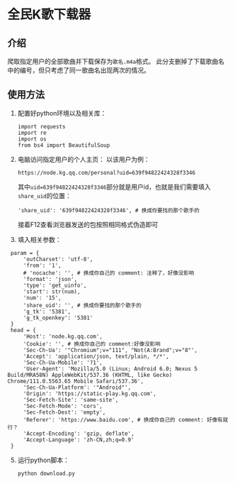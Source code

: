 # 全民K歌下载器

## 介绍

爬取指定用户的全部歌曲并下载保存为`歌名.m4a`格式。
此分支删掉了下载歌曲名中的编号，但只考虑了同一歌曲名出现两次的情况。

## 使用方法

1. 配置好python环境以及相关库：

   ```
   import requests
   import re
   import os
   from bs4 import BeautifulSoup
   ```

2. 电脑访问指定用户的个人主页：
   以该用户为例：

   ```
   https://node.kg.qq.com/personal?uid=639f94822424328f3346
   ```

   其中`uid=639f94822424328f3346`部分就是用户id，也就是我们需要填入`share_uid`的位置：

   ```
   'share_uid': '639f94822424328f3346', # 换成你要找的那个歌手的
   ```

   接着F12查看浏览器发送的包按照相同格式伪造即可

3. 填入相关参数：

```
 param = {
     'outCharset': 'utf-8',
     'from': '1',
     # 'nocache': '', # 换成你自己的 comment: 注释了，好像没影响
     'format': 'json',
     'type': 'get_uinfo',
     'start': str(num),
     'num': '15',
     'share_uid': '', # 换成你要找的那个歌手的
     'g_tk': '5381',
     'g_tk_openkey': '5381'
 }
 head = {
     'Host': 'node.kg.qq.com',
     'Cookie': '', # 换成你自己的 comment:好像没影响
     'Sec-Ch-Ua': '"Chromium";v="111", "Not(A:Brand";v="8"',
     'Accept': 'application/json, text/plain, */*',
     'Sec-Ch-Ua-Mobile': '?1',
     'User-Agent': 'Mozilla/5.0 (Linux; Android 6.0; Nexus 5 Build/MRA58N) AppleWebKit/537.36 (KHTML, like Gecko) Chrome/111.0.5563.65 Mobile Safari/537.36',
     'Sec-Ch-Ua-Platform': '"Android"',
     'Origin': 'https://static-play.kg.qq.com',
     'Sec-Fetch-Site': 'same-site',
     'Sec-Fetch-Mode': 'cors',
     'Sec-Fetch-Dest': 'empty',
     'Referer': 'https://www.baidu.com', # 换成你自己的 comment: 好像有就行？
     'Accept-Encoding': 'gzip, deflate',
     'Accept-Language': 'zh-CN,zh;q=0.9'
 }
```

5. 运行python脚本：

   ```
   python download.py
   ```
